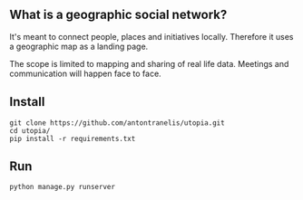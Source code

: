 ## What is a geographic social network?

It's meant to connect people, places and initiatives locally. Therefore it uses a geographic map as a landing page.

The scope is limited to mapping and sharing of real life data. Meetings and communication will happen face to face.

## Install
```
git clone https://github.com/antontranelis/utopia.git
cd utopia/
pip install -r requirements.txt
```
## Run
```
python manage.py runserver
```
